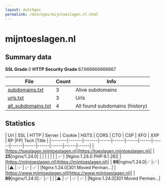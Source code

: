 ```yaml
---
layout: dutchgov
permalink: /dutchgov/mijntoeslagen.nl.html
---
```



# mijntoeslagen.nl
## Summary data


**SSL Grade**:0
**HTTP Security Grade**:67.666666666667


| File       | Count | Info |
|------------|-------|------|
|[subdomains.txt](/data/mijntoeslagen.nl/subdomains.txt)|3|Alive subdomains|
|[urls.txt](/data/mijntoeslagen.nl/urls.txt)|3|Urls|
|[all_subdomains.txt](/data/mijntoeslagen.nl/all_subdomains.txt)|4|All found subdomains (history)|


## Statistics


| Url | SSL | HTTP | Server | Cookie | HSTS | CORS | CTO | CSP | XFO | XXP | RP |FP| Tech |Title |
|--------|-------|-------|------|------|------|------|------|------|------|------|------|------|------|
|[https://toeslagen.mijntoeslagen.nl](https://toeslagen.mijntoeslagen.nl)| | **25**|nginx/1.24.0| | | | | | | | :white_check_mark: | |Nginx:1.24.0 PHP:8.1.26||
|[https://mijntoeslagen.nl](https://mijntoeslagen.nl)| | **89**|nginx/1.24.0|:white_check_mark: |:white_check_mark: | | |:warning: | :white_check_mark: | :white_check_mark: | :white_check_mark: | |Nginx:1.24.0|301 Moved Perman...|
|[https://www.mijntoeslagen.nl](https://www.mijntoeslagen.nl)| | **89**|nginx/1.24.0|:white_check_mark: |:white_check_mark: | | |:warning: | :white_check_mark: | :white_check_mark: | :white_check_mark: | |Nginx:1.24.0|301 Moved Perman...|